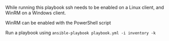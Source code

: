 While running this playbook ssh needs to be enabled on a Linux client, and WinRM on a Windows client.

WinRM can be enabled with the PowerShell script

Run a playbook using ```ansible-playbook playbook.yml -i inventory -k```

